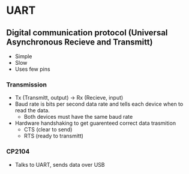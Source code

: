 # UART 
## Digital communication protocol (Universal Asynchronous Recieve and Transmitt) 
- Simple
- Slow
- Uses few pins

### Transmission
 - Tx (Transmitt, output) -> Rx (Recieve, input)
 - Baud rate is bits per second data rate and tells each device when to read the data. 
   - Both devices must have the same baud rate
 - Hardware handshaking to get guarenteed correct data trasmition 
   - CTS (clear to send)
   - RTS (ready to transmitt)
  
### CP2104
- Talks to UART, sends data over USB